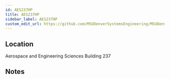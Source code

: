 ```yaml
---
id: AES237HP
title: AES237HP
sidebar_label: AES237HP
custom_edit_url: https://github.com/MSUDenverSystemsEngineering/MSUDenverSystemsEngineering.github.io/edit/source/docs/printer-AES237HP.md
---
```


## Location
Aerospace and Engineering Sciences Building 237

## Notes
